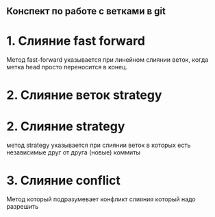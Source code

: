 ## Конспект по работе с ветками в git 

# 1. Слияние  fast forward

Метод fast-forward указывается при линейном слиянии веток, когда метка head просто переносится в конец.

# 2. Cлияние веток strategy
# 2. Cлияние strategy

 метод strategy  указывается при слиянии веток в которых есть независимые друг от друга (новые) коммиты

# 3. Слияние conflict 

Метод который подразумевает конфликт слияния который надо разрешить
